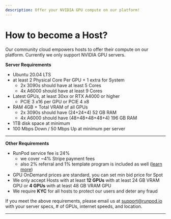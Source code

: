 ```yaml
---
description: Offer your NVIDIA GPU compute on our platform!
---
```


# How to become a Host?

Our community cloud empowers hosts to offer their compute on our platform. Currently we only support NVIDIA GPU servers.



**Server Requirements**

* Ubuntu 20.04 LTS
* at least 2 Physical Core Per GPU + 1 extra for System
  * 2x 3090s should have at least 5 Cores
  * 4x A6000 should have at least 9 Cores
* Latest GPUs, at least 30xx or RTX A4000 or higher
  * PCIE 3 x16 per GPU or PCIE 4 x8
* RAM 4GB + Total VRAM of all GPUs
  * 2x 3090s should have (24+24+4) 52 GB RAM
  * 4x A6000 should have (48+48+48+48+4) 196 GB RAM
* 1TB disk space at minimum
* 100 Mbps Down / 50 Mbps Up at minimum per server

****

**Other Requirements**

* RunPod service fee is 24%
  * we cover \~4% Stripe payment fees
  * also 2% referral and 1% template program is included as well ([learn more](https://www.runpod.io/refer-a-friend))
* GPU OnDemand prices are standard, you can set min bid price for Spot
* We only accept Hosts with at least **12 GPUs** with at least 24 GB VRAM GPU or **4 GPUs** with at least 48 GB VRAM GPU
* We require **KYC** for all hosts to protect our users and deter any fraud



If you meet the above requirements, please email us at support@runpod.io with your server specs, # of GPUs, internet speeds, and location.

****
